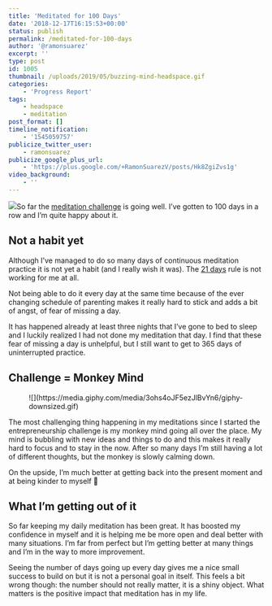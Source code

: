 ```yaml
---
title: 'Meditated for 100 Days'
date: '2018-12-17T16:15:53+00:00'
status: publish
permalink: /meditated-for-100-days
author: '@ramonsuarez'
excerpt: ''
type: post
id: 1005
thumbnail: /uploads/2019/05/buzzing-mind-headspace.gif
categories: 
    - 'Progress Report'
tags:
    - headspace
    - meditation
post_format: []
timeline_notification:
    - '1545059757'
publicize_twitter_user:
    - ramonsuarez
publicize_google_plus_url:
    - 'https://plus.google.com/+RamonSuarezV/posts/Hk8ZgiZvs1g'
video_background:
    - ''
---
```

![](/uploads/2018/12/Screenshot-from-2018-12-17-15-49-40.png)So far the [meditation challenge](https://ramonsuarez.com/meditate-every-day-for-a-year/) is going well. I’ve gotten to 100 days in a row and I’m quite happy about it.

Not a habit yet
---------------

Although I’ve managed to do so many days of continuous meditation practice it is not yet a habit (and I really wish it was). The [21 days](https://jamesclear.com/new-habit) rule is not working for me at all.

Not being able to do it every day at the same time because of the ever changing schedule of parenting makes it really hard to stick and adds a bit of angst, of fear of missing a day.

It has happened already at least three nights that I’ve gone to bed to sleep and I luckily realized I had not done my meditation that day. I find that these fear of missing a day is unhelpful, but I still want to get to 365 days of uninterrupted practice.

Challenge = Monkey Mind
-----------------------

<div class="wp-block-image"><figure class="aligncenter">![](https://media.giphy.com/media/3ohs4oJF5ezJlBvYn6/giphy-downsized.gif)</div>The most challenging thing happening in my meditations since I started the entrepreneurship challenge is my monkey mind going all over the place. My mind is bubbling with new ideas and things to do and this makes it really hard to focus and to stay in the now. After so many days I’m still having a lot of different thoughts, but the monkey is slowly calming down.

On the upside, I’m much better at getting back into the present moment and at being kinder to myself 🙂

What I’m getting out of it
--------------------------

So far keeping my daily meditation has been great. It has boosted my confidence in myself and it is helping me be more open and deal better with many situations. I’m far from perfect but I’m getting better at many things and I’m in the way to more improvement.

Seeing the number of days going up every day gives me a nice small success to build on but it is not a personal goal in itself. This feels a bit wrong though: the number should not really matter, it is a shiny object. What matters is the positive impact that meditation has in my life.